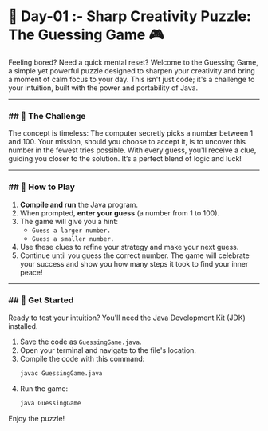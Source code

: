 # 🧠 Day-01 :- Sharp Creativity Puzzle: The Guessing Game 🎮

Feeling bored? Need a quick mental reset? Welcome to the Guessing Game, a simple yet powerful puzzle designed to sharpen your creativity and bring a moment of calm focus to your day. This isn't just code; it's a challenge to your intuition, built with the power and portability of Java.

---

### ## 🌟 The Challenge

The concept is timeless: The computer secretly picks a number between 1 and 100. Your mission, should you choose to accept it, is to uncover this number in the fewest tries possible. With every guess, you'll receive a clue, guiding you closer to the solution. It’s a perfect blend of logic and luck!

---

### ## 🚀 How to Play

1.  **Compile and run** the Java program.
2.  When prompted, **enter your guess** (a number from 1 to 100).
3.  The game will give you a hint:
    - `Guess a larger number.`
    - `Guess a smaller number.`
4.  Use these clues to refine your strategy and make your next guess.
5.  Continue until you guess the correct number. The game will celebrate your success and show you how many steps it took to find your inner peace!

---

### ## 🔧 Get Started

Ready to test your intuition? You'll need the Java Development Kit (JDK) installed.

1.  Save the code as `GuessingGame.java`.
2.  Open your terminal and navigate to the file's location.
3.  Compile the code with this command:
    ```bash
    javac GuessingGame.java
    ```
4.  Run the game:
    ```bash
    java GuessingGame
    ```

Enjoy the puzzle!
